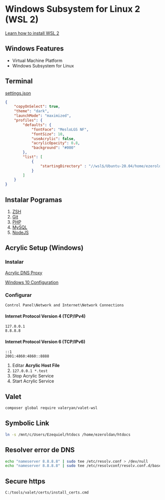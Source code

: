# Windows Subsystem for Linux 2 (WSL 2)

[Learn how to install WSL 2](https://www.youtube.com/watch?v=ilKQHAFeQR0)  

## Windows Features
- Virtual Machine Platform
- Windows Subsystem for Linux

## Terminal

[settings.json](https://github.com/microsoft/terminal/blob/master/doc/cascadia/SettingsSchema.md)  

```JSON
{
    "copyOnSelect": true,
    "theme": "dark",
    "launchMode": "maximized",
    "profiles": {
        "defaults": {
            "fontFace": "MesloLGS NF",
            "fontSize": 10,
            "useAcrylic": false,
            "acrylicOpacity": 0.8,
            "background": "#000"
        },
        "list": [
            {
                "startingDirectory" : "//wsl$/Ubuntu-20.04/home/ezeroldan"
            }
        ]
    }
}
```
## Instalar Pogramas
1. [ZSH](./zsh.md)
2. [Git](./git.md)
3. [PHP](./php.md)
4. [MySQL](./mysql.md)
5. [NodeJS](./nodejs.php)

## Acrylic Setup (Windows)

### Instalar
[Acrylic DNS Proxy](http://mayakron.altervista.org/wikibase/show.php?id=AcrylicHome)

[Windows 10 Configuration](https://mayakron.altervista.org/support/acrylic/Windows10Configuration.htm)

### Configurar
`Control Panel\Network and Internet\Network Connections`  

#### Internet Protocol Version 4 (TCP/IPv4)
`127.0.0.1`  
`8.8.8.8`  

#### Internet Protocol Version 6 (TCP/IPv6)
`::1`  
`2001:4860:4860::8888`  

1. Editar **Acrylic Host File**
2. `127.0.0.1 *.test`
3. Stop Acrylic Service
4. Start Acrylic Service

## Valet
```BASH
composer global require valeryan/valet-wsl
```

## Symbolic Link
```BASH
ln -s /mnt/c/Users/Ezequiel/htdocs /home/ezeroldan/htdocs
```

## Resolver error de DNS
```BASH
echo "nameserver 8.8.8.8" | sudo tee /etc/resolv.conf > /dev/null
echo "nameserver 8.8.8.8" | sudo tee /etc/resolvconf/resolv.conf.d/base > /dev/null
```

## Secure https
`C:/tools/valet/certs/install_certs.cmd`


